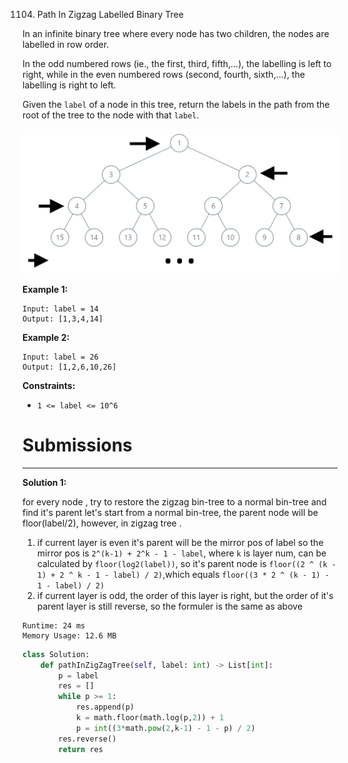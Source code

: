 1104. Path In Zigzag Labelled Binary Tree

In an infinite binary tree where every node has two children, the nodes are labelled in row order.

In the odd numbered rows (ie., the first, third, fifth,...), the labelling is left to right, while in the even numbered rows (second, fourth, sixth,...), the labelling is right to left.



Given the `label` of a node in this tree, return the labels in the path from the root of the tree to the node with that `label`.

 ![1104_tree.png](img/1104_tree.png)

**Example 1:**
```
Input: label = 14
Output: [1,3,4,14]
```

**Example 2:**
```
Input: label = 26
Output: [1,2,6,10,26]
``` 

**Constraints:**

* `1 <= label <= 10^6`

# Submissions
---
**Solution 1:**

for every node , try to restore the zigzag bin-tree to a normal bin-tree and find it's parent
let's start from a normal bin-tree, the parent node will be floor(label/2),
however, in zigzag tree .

1. if current layer is even it's parent will be the mirror pos of label so the mirror pos is `2^(k-1) + 2^k - 1 - label`, where `k` is layer num, can be calculated by `floor(log2(label))`, so it's parent node is `floor((2 ^ (k - 1) + 2 ^ k - 1 - label) / 2)`,which equals `floor((3 * 2 ^ (k - 1) - 1 - label) / 2)`
2. if current layer is odd, the order of this layer is right, but the order of it's parent layer is still reverse, so the formuler is the same as above

```
Runtime: 24 ms
Memory Usage: 12.6 MB
```
```python
class Solution:
    def pathInZigZagTree(self, label: int) -> List[int]:
        p = label
        res = []
        while p >= 1:
            res.append(p)
            k = math.floor(math.log(p,2)) + 1
            p = int((3*math.pow(2,k-1) - 1 - p) / 2)
        res.reverse()
        return res
```